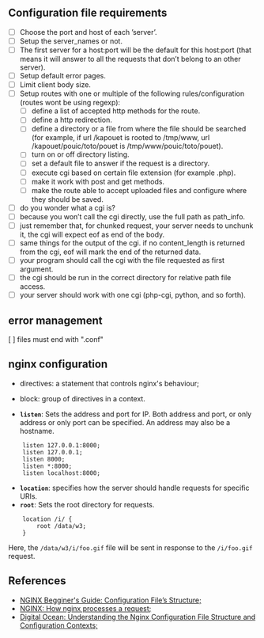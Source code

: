 ## Configuration file requirements
- [ ] Choose the port and host of each ’server’.
- [ ] Setup the server_names or not.
- [ ] The first server for a host:port will be the default for this host:port (that means it will answer to all the requests that don’t belong to an other server).
- [ ] Setup default error pages.
- [ ] Limit client body size.
- [ ] Setup routes with one or multiple of the following rules/configuration (routes wont be using regexp):
	- [ ] define a list of accepted http methods for the route.
	- [ ] define a http redirection.
	- [ ] define a directory or a file from where the file should be searched (for example, if url /kapouet is rooted to /tmp/www, url /kapouet/pouic/toto/pouet is /tmp/www/pouic/toto/pouet).
	- [ ] turn on or off directory listing.
	- [ ] set a default file to answer if the request is a directory.
	- [ ] execute cgi based on certain file extension (for example .php).
	- [ ] make it work with post and get methods.
	- [ ] make the route able to accept uploaded files and configure where they should be saved.

- [ ] do you wonder what a cgi is?
- [ ] because you won’t call the cgi directly, use the full path as path_info.
- [ ] just remember that, for chunked request, your server needs to unchunk it, the cgi will expect eof as end of the body.
- [ ] same things for the output of the cgi. if no content_length is returned from the cgi, eof will mark the end of the returned data.
- [ ] your program should call the cgi with the file requested as first argument.
- [ ] the cgi should be run in the correct directory for relative path file access.
- [ ] your server should work with one cgi (php-cgi, python, and so forth).

## error management
[ ] files must end with ".conf"

## nginx configuration
- directives: a statement that controls nginx's behaviour;
- block: group of directives in a context.

- **`listen`**: Sets the address and port for IP. Both address and port, or only address or only port can be specified. An address may also be a hostname.
```
	listen 127.0.0.1:8000;
	listen 127.0.0.1;
	listen 8000;
	listen *:8000;
	listen localhost:8000;
```

- **`location`**: specifies how the server should handle requests for specific URIs.
- **`root`**: Sets the root directory for requests.
```
	location /i/ {
		root /data/w3;
	}
```
Here, the `/data/w3/i/foo.gif` file will be sent in response to the `/i/foo.gif` request.

## References
- [NGINX Begginer's Guide: Configuration File’s Structure;](http://nginx.org/en/docs/beginners_guide.html#conf_structure)
- [NGINX: How nginx processes a request;](http://nginx.org/en/docs/http/request_processing.html)
- [Digital Ocean: Understanding the Nginx Configuration File Structure and Configuration Contexts;](https://www.digitalocean.com/community/tutorials/understanding-the-nginx-configuration-file-structure-and-configuration-contexts)
